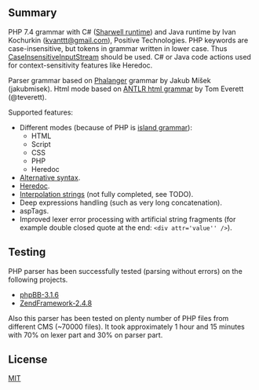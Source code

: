 ## Summary

PHP 7.4 grammar with C# ([Sharwell runtime](https://github.com/tunnelvisionlabs/antlr4cs)) 
and Java runtime by Ivan Kochurkin (kvanttt@gmail.com), Positive Technologies.
PHP keywords are case-insensitive, but tokens in grammar written in lower case.
Thus [CaseInsensitiveInputStream](https://gist.github.com/sharwell/9424666) should be used.
C# or Java code actions used for context-sensitivity features like Heredoc.

Parser grammar based on [Phalanger](https://github.com/DEVSENSE/Phalanger) grammar
by Jakub Míšek (jakubmisek).
Html mode based on [ANTLR html grammar](https://github.com/antlr/grammars-v4/tree/master/html)
by Tom Everett (@teverett).

Supported features:

* Different modes (because of PHP is [island grammar](https://en.wikipedia.org/wiki/Island_grammar)):
  * HTML
  * Script
  * CSS
  * PHP
  * Heredoc
* [Alternative syntax](http://php.net/manual/en/control-structures.alternative-syntax.php).
* [Heredoc](http://php.net/manual/en/language.types.string.php#language.types.string.syntax.heredoc).
* [Interpolation strings](http://php.net/manual/en/language.types.string.php#language.types.string.parsing.simple) (not fully completed, see TODO).
* Deep expressions handling (such as very long concatenation).
* aspTags.
* Improved lexer error processing with artificial string fragments
(for example double closed quote at the end: `<div attr='value'' />`).

## Testing

PHP parser has been successfully tested (parsing without errors) on the following projects.

* [phpBB-3.1.6](https://github.com/phpbb/phpbb/archive/release-3.1.6.zip)
* [ZendFramework-2.4.8](https://github.com/zendframework/zf2/archive/release-2.4.8.zip)

Also this parser has been tested on plenty number of PHP files from different CMS (~70000 files).
It took approximately 1 hour and 15 minutes with 70% on lexer part and 30% on parser part.

## License

[MIT](https://opensource.org/licenses/MIT)
